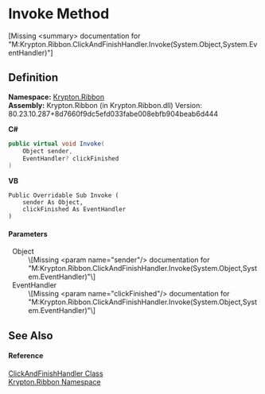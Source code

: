 # Invoke Method


\[Missing &lt;summary&gt; documentation for "M:Krypton.Ribbon.ClickAndFinishHandler.Invoke(System.Object,System.EventHandler)"\]



## Definition
**Namespace:** <a href="1e9bc734-cff9-e9b8-f013-94cdac669794.md">Krypton.Ribbon</a>  
**Assembly:** Krypton.Ribbon (in Krypton.Ribbon.dll) Version: 80.23.10.287+8d7660f9dc5efd033fabe008ebfb904beab6d444

**C#**
``` C#
public virtual void Invoke(
	Object sender,
	EventHandler? clickFinished
)
```
**VB**
``` VB
Public Overridable Sub Invoke ( 
	sender As Object,
	clickFinished As EventHandler
)
```



#### Parameters
<dl><dt>  Object</dt><dd>\[Missing &lt;param name="sender"/&gt; documentation for "M:Krypton.Ribbon.ClickAndFinishHandler.Invoke(System.Object,System.EventHandler)"\]</dd><dt>  EventHandler</dt><dd>\[Missing &lt;param name="clickFinished"/&gt; documentation for "M:Krypton.Ribbon.ClickAndFinishHandler.Invoke(System.Object,System.EventHandler)"\]</dd></dl>

## See Also


#### Reference
<a href="75779f21-a327-37b2-311b-86afda6a923e.md">ClickAndFinishHandler Class</a>  
<a href="1e9bc734-cff9-e9b8-f013-94cdac669794.md">Krypton.Ribbon Namespace</a>  
